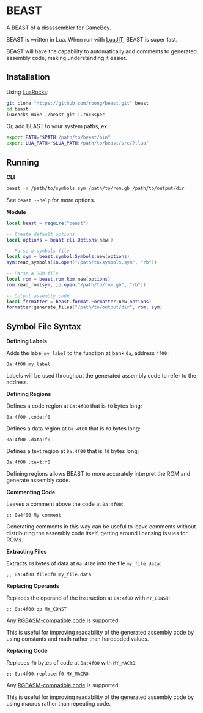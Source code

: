 # BEAST

A BEAST of a disassembler for GameBoy.

BEAST is written in Lua.
When run with [LuaJIT](https://luajit.org/), BEAST is super fast.

BEAST will have the capability to automatically add comments to generated
assembly code, making understanding it easier.

## Installation

Using [LuaRocks](https://luarocks.org/):

```sh
git clone "https://github.com/rbong/beast.git" beast
cd beast
luarocks make ./beast-git-1.rockspec
```

Or, add BEAST to your system paths, ex.:

```sh
export PATH="$PATH:/path/to/beast/bin"
export LUA_PATH="$LUA_PATH;/path/to/beast/src/?.lua"
```

## Running

**CLI**

```bash
beast -s /path/to/symbols.sym /path/to/rom.gb /path/to/output/dir
```

See `beast --help` for more options.

**Module**

```lua
local beast = require("beast")

-- Create default options
local options = beast.cli.Options:new()

-- Parse a symbols file
local sym = beast.symbol.Symbols:new(options)
sym:read_symbols(io.open("/path/to/symbols.sym", "rb"))

-- Parse a ROM file
local rom = beast.rom.Rom:new(options)
rom:read_rom(sym, io.open("/path/to/rom.gb", "rb"))

-- Output assembly code
local formatter = beast.format.Formatter:new(options)
formatter:generate_files("/path/to/output/dir", rom, sym)
```

## Symbol File Syntax

**Defining Labels**

Adds the label `my_label` to the function at bank `0a`, address `4f00`:

```
0a:4f00 my_label
```

Labels will be used throughout the generated assembly code to refer to the address.

**Defining Regions**

Defines a code region at `0a:4f00` that is `f0` bytes long:

```
0a:4f00 .code:f0
```

Defines a data region at `0a:4f00` that is `f0` bytes long:

```
0a:4f00 .data:f0
```

Defines a text region at `0a:4f00` that is `f0` bytes long:

```
0a:4f00 .text:f0
```

Defining regions allows BEAST to more accurately interpret the ROM and generate
assembly code.

**Commenting Code**

Leaves a comment above the code at `0a:4f00`:

```
;; 0a4f00 My comment
```

Generating comments in this way can be useful to leave comments without
distributing the assembly code itself, getting around licensing issues for
ROMs.

**Extracting Files**

Extracts `f0` bytes of data at `0a:4f00` into the file `my_file.data`:

```
;; 0a:4f00:file:f0 my_file.data
```

**Replacing Operands**

Replaces the operand of the instruction at `0a:4f00` with `MY_CONST`:

```
;; 0a:4f00:op MY_CONST
```

Any [RGBASM-compatible code](https://rgbds.gbdev.io/docs/v0.5.0/rgbasm.5/) is supported.

This is useful for improving readability of the generated assembly code by
using constants and math rather than hardcoded values.

**Replacing Code**

Replaces `f0` bytes of code at `0a:4f00` with `MY_MACRO`:

```
;; 0a:4f00:replace:f0 MY_MACRO
```

Any [RGBASM-compatible code](https://rgbds.gbdev.io/docs/v0.5.0/rgbasm.5/) is supported.

This is useful for improving readability of the generated assembly code by
using macros rather than repeating code.
